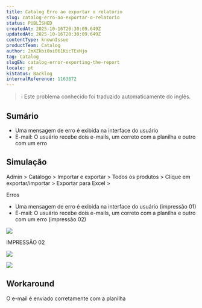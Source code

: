 ```yaml
---
title: Catalog Erro ao exportar o relatório
slug: catalog-erro-ao-exportar-o-relatorio
status: PUBLISHED
createdAt: 2025-10-16T20:30:09.649Z
updatedAt: 2025-10-16T20:30:09.649Z
contentType: knownIssue
productTeam: Catalog
author: 2mXZkbi0oi061KicTExNjo
tag: Catalog
slugEN: catalog-error-exporting-the-report
locale: pt
kiStatus: Backlog
internalReference: 1163872
---
```


>ℹ️ Este problema conhecido foi traduzido automaticamente do inglês.

## Sumário



- Uma mensagem de erro é exibida na interface do usuário
- E-mail: O usuário recebe dois e-mails, um correto com a planilha e outro com um erro
## Simulação


Admin > Catálogo > Importar e exportar > Todos os produtos >
Clique em exportar/importar > Exportar para Excel >

Erros

- Uma mensagem de erro é exibida na interface do usuário (impressão 01)
- E-mail: O usuário recebe dois e-mails, um correto com a planilha e outro com um erro (impressão 02)

 ![](https://vtexhelp.zendesk.com/attachments/token/nssU6EUTkqi1oEpWJfGNG4hZ3/?name=image.png)

IMPRESSÃO 02

 ![](https://vtexhelp.zendesk.com/attachments/token/IaqPe0pf0oUHatfDvp85FH2sQ/?name=image.png)

 ![](https://vtexhelp.zendesk.com/attachments/token/xsuPbF5tOdI7lXxaK3JMHlK0U/?name=image.png)
## Workaround


O e-mail é enviado corretamente com a planilha




